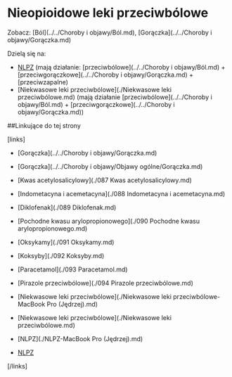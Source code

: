 # Nieopioidowe leki przeciwbólowe

Zobacz: [Ból](../../Choroby i objawy/Ból.md), [Gorączka](../../Choroby i objawy/Gorączka.md)



Dzielą się na: 

- [NLPZ](./NLPZ.md) (mają działanie: [przeciwbólowe](../../Choroby i objawy/Ból.md) + [przeciwgorączkowe](../../Choroby i objawy/Gorączka.md) + [przeciwzapalne)
- [Niekwasowe leki przeciwbólowe](./Niekwasowe leki przeciwbólowe.md) (mają działanie [przeciwbólowe](../../Choroby i objawy/Ból.md) + [przeciwgorączkowe](../../Choroby i objawy/Gorączka.md))



##Linkujące do tej strony

[links]

- [Gorączka](../../Choroby i objawy/Gorączka.md)

- [Gorączka](../../Choroby i objawy/Objawy ogólne/Gorączka.md)

- [Kwas acetylosalicylowy](./087 Kwas acetylosalicylowy.md)

- [Indometacyna i acemetacyna](./088 Indometacyna i acemetacyna.md)

- [Diklofenak](./089 Diklofenak.md)

- [Pochodne kwasu arylopropionowego](./090 Pochodne kwasu arylopropionowego.md)

- [Oksykamy](./091 Oksykamy.md)

- [Koksyby](./092 Koksyby.md)

- [Paracetamol](./093 Paracetamol.md)

- [Pirazole przeciwbólowe](./094 Pirazole przeciwbólowe.md)

- [Niekwasowe leki przeciwbólowe](./Niekwasowe leki przeciwbólowe-MacBook Pro (Jędrzej).md)

- [Niekwasowe leki przeciwbólowe](./Niekwasowe leki przeciwbólowe.md)

- [NLPZ](./NLPZ-MacBook Pro (Jędrzej).md)

- [NLPZ](./NLPZ.md)


[/links]











